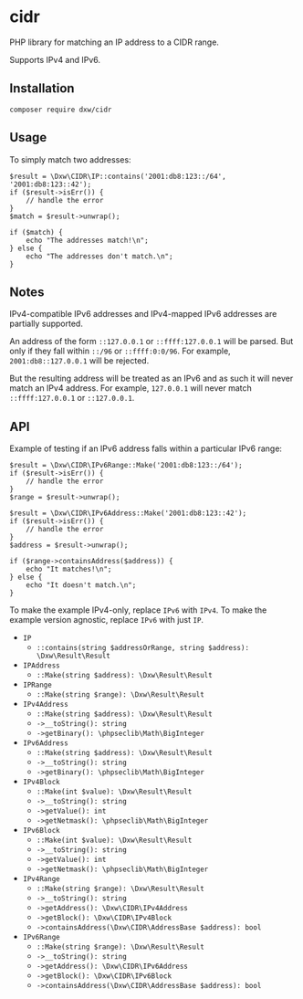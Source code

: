 # cidr

PHP library for matching an IP address to a CIDR range.

Supports IPv4 and IPv6.

## Installation

    composer require dxw/cidr

## Usage

To simply match two addresses:

    $result = \Dxw\CIDR\IP::contains('2001:db8:123::/64', '2001:db8:123::42');
    if ($result->isErr()) {
        // handle the error
    }
    $match = $result->unwrap();

    if ($match) {
        echo "The addresses match!\n";
    } else {
        echo "The addresses don't match.\n";
    }

## Notes

IPv4-compatible IPv6 addresses and IPv4-mapped IPv6 addresses are partially supported.

An address of the form `::127.0.0.1` or `::ffff:127.0.0.1` will be parsed. But only if they fall within `::/96` or `::ffff:0:0/96`. For example, `2001:db8::127.0.0.1` will be rejected.

But the resulting address will be treated as an IPv6 and as such it will never match an IPv4 address. For example, `127.0.0.1` will never match `::ffff:127.0.0.1` or `::127.0.0.1`.

## API

Example of testing if an IPv6 address falls within a particular IPv6 range:

    $result = \Dxw\CIDR\IPv6Range::Make('2001:db8:123::/64');
    if ($result->isErr()) {
        // handle the error
    }
    $range = $result->unwrap();

    $result = \Dxw\CIDR\IPv6Address::Make('2001:db8:123::42');
    if ($result->isErr()) {
        // handle the error
    }
    $address = $result->unwrap();

    if ($range->containsAddress($address)) {
        echo "It matches!\n";
    } else {
        echo "It doesn't match.\n";
    }

To make the example IPv4-only, replace `IPv6` with `IPv4`. To make the example version agnostic, replace `IPv6` with just `IP`.

- `IP`
    - `::contains(string $addressOrRange, string $address): \Dxw\Result\Result`
- `IPAddress`
    - `::Make(string $address): \Dxw\Result\Result`
- `IPRange`
    - `::Make(string $range): \Dxw\Result\Result`
- `IPv4Address`
    - `::Make(string $address): \Dxw\Result\Result`
    - `->__toString(): string`
    - `->getBinary(): \phpseclib\Math\BigInteger`
- `IPv6Address`
    - `::Make(string $address): \Dxw\Result\Result`
    - `->__toString(): string`
    - `->getBinary(): \phpseclib\Math\BigInteger`
- `IPv4Block`
    - `::Make(int $value): \Dxw\Result\Result`
    - `->__toString(): string`
    - `->getValue(): int`
    - `->getNetmask(): \phpseclib\Math\BigInteger`
- `IPv6Block`
    - `::Make(int $value): \Dxw\Result\Result`
    - `->__toString(): string`
    - `->getValue(): int`
    - `->getNetmask(): \phpseclib\Math\BigInteger`
- `IPv4Range`
    - `::Make(string $range): \Dxw\Result\Result`
    - `->__toString(): string`
    - `->getAddress(): \Dxw\CIDR\IPv4Address`
    - `->getBlock(): \Dxw\CIDR\IPv4Block`
    - `->containsAddress(\Dxw\CIDR\AddressBase $address): bool`
- `IPv6Range`
    - `::Make(string $range): \Dxw\Result\Result`
    - `->__toString(): string`
    - `->getAddress(): \Dxw\CIDR\IPv6Address`
    - `->getBlock(): \Dxw\CIDR\IPv6Block`
    - `->containsAddress(\Dxw\CIDR\AddressBase $address): bool`

